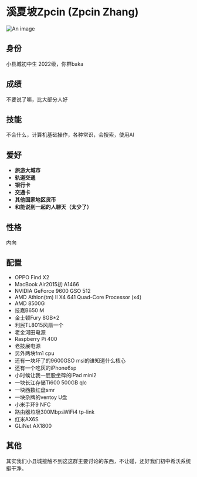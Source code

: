 # 溪夏坡Zpcin (Zpcin Zhang)
![An image](http://q1.qlogo.cn/g?b=qq&nk=1585893341&s=160)
## 身份
小县城初中生 2022级，你群baka
## 成绩
不要说了嘛，比大部分人好
## 技能
不会什么，计算机基础操作，各种常识，会搜索，使用AI
## 爱好
- **旅游大城市**
- **轨道交通**
- **银行卡**
- **交通卡**
- **其他国家地区货币**
- **和能说到一起的人聊天（太少了）**
## 性格
内向
## 配置
- OPPO Find X2
- MacBook Air2015初 A1466
- NVIDIA GeForce 9600 GSO 512
- AMD Athlon(tm) Il X4 641 Quad-Core Processor (x4)
- AMD 8500G
- 技嘉B650 M
- 金士顿Fury 8GB*2
- 利民TL8015风扇一个
- 老金河田电源
- Raspberry Pi 400
- 老技展电源
- 另外两块fm1 cpu
- 还有一块坏了的9600GSO msi的谁知道什么核心
- 还有一个吃灰的iPhone6sp
- 小时候让我一屁股坐碎的iPad mini2
- 一块长江存储Ti600 500GB qlc
- 一块西数红盘smr
- 一块杂牌的ventoy U盘
- 小米手环9 NFC
- 路由器垃圾300MbpsWiFi4 tp-link
- 红米AX6S
- GLiNet AX1800
## 其他
其实我们小县城接触不到这这群主要讨论的东西，不让碰，还好我们初中希沃系统挺干净。
